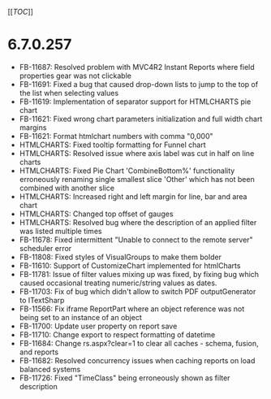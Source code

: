 [[_TOC_]]

# 6.7.0.257
* FB-11687: Resolved problem with MVC4R2 Instant Reports where field properties gear was not clickable
* FB-11691: Fixed a bug that caused drop-down lists to jump to the top of the list when selecting values
* FB-11619: Implementation of separator support for HTMLCHARTS pie chart
* FB-11621: Fixed wrong chart parameters initialization and full width chart margins
* FB-11621: Format htmlchart numbers with comma "0,000"
* HTMLCHARTS: Fixed tooltip formatting for Funnel chart
* HTMLCHARTS: Resolved issue where axis label was cut in half on line charts
* HTMLCHARTS: Fixed Pie Chart 'CombineBottom%' functionality erroneously renaming single smallest slice 'Other' which has not been combined with another slice
* HTMLCHARTS: Increased right and left margin for line, bar and area chart
* HTMLCHARTS: Changed top offset of gauges
* HTMLCHARTS: Resolved bug where the description of an applied filter was listed multiple times
* FB-11678: Fixed intermittent "Unable to connect to the remote server" scheduler error
* FB-11808: Fixed styles of VisualGroups to make them bolder
* FB-11610: Support of CustomizeChart implemented for htmlCharts
* FB-11781: Issue of filter values mixing up was fixed, by fixing bug which caused occasional treating numeric/string values as dates.
* FB-11703: Fix of bug which didn't allow to switch PDF outputGenerator to ITextSharp
* FB-11566: Fix iframe ReportPart where an object reference was not being set to an instance of an object
* FB-11700: Update user property on report save
* FB-11710: Change export to respect formatting of datetime
* FB-11684: Change rs.aspx?clear=1 to clear all caches - schema, fusion, and reports
* FB-11682: Resolved concurrency issues when caching reports on load balanced systems
* FB-11726: Fixed "TimeClass" being erroneously shown as filter description